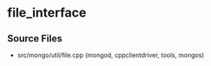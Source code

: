 # file\_interface

## Source Files

- src/mongo/util/file.cpp   (mongod, cppclientdriver, tools, mongos)
